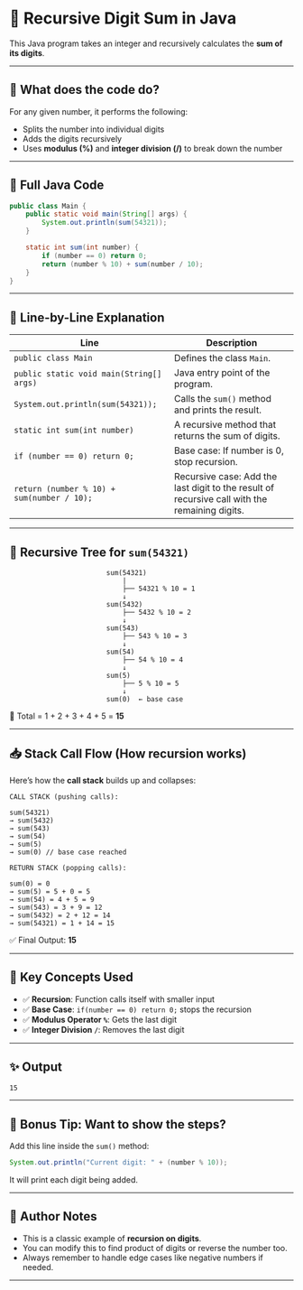 
# 🔢 Recursive Digit Sum in Java

This Java program takes an integer and recursively calculates the **sum of its digits**.

---

## 🧠 What does the code do?

For any given number, it performs the following:

- Splits the number into individual digits
- Adds the digits recursively
- Uses **modulus (%)** and **integer division (/)** to break down the number

---

## 🧾 Full Java Code

```java
public class Main {
    public static void main(String[] args) {
        System.out.println(sum(54321));
    }

    static int sum(int number) {
        if (number == 0) return 0;
        return (number % 10) + sum(number / 10);
    }
}
```

---

## 📌 Line-by-Line Explanation

| Line | Description |
|------|-------------|
| `public class Main` | Defines the class `Main`. |
| `public static void main(String[] args)` | Java entry point of the program. |
| `System.out.println(sum(54321));` | Calls the `sum()` method and prints the result. |
| `static int sum(int number)` | A recursive method that returns the sum of digits. |
| `if (number == 0) return 0;` | Base case: If number is 0, stop recursion. |
| `return (number % 10) + sum(number / 10);` | Recursive case: Add the last digit to the result of recursive call with the remaining digits. |

---

## 🌳 Recursive Tree for `sum(54321)`

```
                        sum(54321)
                            |
                            ├── 54321 % 10 = 1
                            ↓
                        sum(5432)
                            ├── 5432 % 10 = 2
                            ↓
                        sum(543)
                            ├── 543 % 10 = 3
                            ↓
                        sum(54)
                            ├── 54 % 10 = 4
                            ↓
                        sum(5)
                            ├── 5 % 10 = 5
                            ↓
                        sum(0)  ← base case

```

🧮 Total = 1 + 2 + 3 + 4 + 5 = **15**

---

## 📥 Stack Call Flow (How recursion works)

Here’s how the **call stack** builds up and collapses:

```
CALL STACK (pushing calls):

sum(54321)
→ sum(5432)
→ sum(543)
→ sum(54)
→ sum(5)
→ sum(0) // base case reached

RETURN STACK (popping calls):

sum(0) = 0
→ sum(5) = 5 + 0 = 5
→ sum(54) = 4 + 5 = 9
→ sum(543) = 3 + 9 = 12
→ sum(5432) = 2 + 12 = 14
→ sum(54321) = 1 + 14 = 15
```

✅ Final Output: **15**

---

## 🎯 Key Concepts Used

- ✅ **Recursion**: Function calls itself with smaller input
- ✅ **Base Case**: `if(number == 0) return 0;` stops the recursion
- ✅ **Modulus Operator `%`**: Gets the last digit
- ✅ **Integer Division `/`**: Removes the last digit

---

## ✨ Output

```bash
15
```

---

## 🧡 Bonus Tip: Want to show the steps?

Add this line inside the `sum()` method:

```java
System.out.println("Current digit: " + (number % 10));
```

It will print each digit being added.

---

## 📘 Author Notes

- This is a classic example of **recursion on digits**.
- You can modify this to find product of digits or reverse the number too.
- Always remember to handle edge cases like negative numbers if needed.

--- 